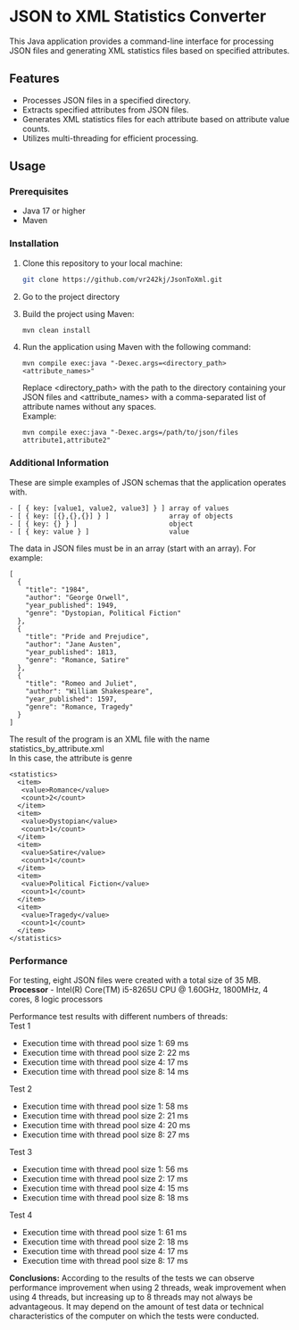 # JSON to XML Statistics Converter

This Java application provides a command-line interface for processing JSON files and generating XML statistics files based on specified attributes.

## Features

- Processes JSON files in a specified directory.
- Extracts specified attributes from JSON files.
- Generates XML statistics files for each attribute based on attribute value counts.
- Utilizes multi-threading for efficient processing.

## Usage

### Prerequisites

- Java 17 or higher
- Maven

### Installation

1. Clone this repository to your local machine:

   ```bash
   git clone https://github.com/vr242kj/JsonToXml.git
   ```
2. Go to the project directory
3. Build the project using Maven:
   ```bash
   mvn clean install
   ```
4. Run the application using Maven with the following command:
   ```
   mvn compile exec:java "-Dexec.args=<directory_path> <attribute_names>"
   ```
   Replace <directory_path> with the path to the directory containing your JSON files and <attribute_names> with a comma-separated list of attribute names without any spaces.  
   Example:
   ```
   mvn compile exec:java "-Dexec.args=/path/to/json/files attribute1,attribute2"
   ```
### Additional Information
These are simple examples of JSON schemas that the application operates with.
```
- [ { key: [value1, value2, value3] } ] array of values
- [ { key: [{},{},{}] } ]               array of objects
- [ { key: {} } ]                       object
- [ { key: value } ]                    value
```
The data in JSON files must be in an array (start with an array). For example:

```
[
  {
    "title": "1984",
    "author": "George Orwell",
    "year_published": 1949,
    "genre": "Dystopian, Political Fiction"
  },
  {
    "title": "Pride and Prejudice",
    "author": "Jane Austen",
    "year_published": 1813,
    "genre": "Romance, Satire"
  },
  {
    "title": "Romeo and Juliet",
    "author": "William Shakespeare",
    "year_published": 1597,
    "genre": "Romance, Tragedy"
  }
]
```
The result of the program is an XML file with the name statistics_by_attribute.xml  
In this case, the attribute is genre
```
<statistics>
  <item>
   <value>Romance</value>
   <count>2</count>
  </item>
  <item>
   <value>Dystopian</value>
   <count>1</count>
  </item>
  <item>
   <value>Satire</value>
   <count>1</count>
  </item>
  <item>
   <value>Political Fiction</value>
   <count>1</count>
  </item>
  <item>
   <value>Tragedy</value>
   <count>1</count>
  </item>
</statistics>
```
### Performance
For testing, eight JSON files were created with a total size of 35 MB.  
**Processor** - Intel(R) Core(TM) i5-8265U CPU @ 1.60GHz, 1800MHz, 4 cores, 8 logic processors

Performance test results with different numbers of threads:  
Test 1
- Execution time with thread pool size 1: 69 ms
- Execution time with thread pool size 2: 22 ms
- Execution time with thread pool size 4: 17 ms
- Execution time with thread pool size 8: 14 ms  

Test 2

- Execution time with thread pool size 1: 58 ms
- Execution time with thread pool size 2: 21 ms
- Execution time with thread pool size 4: 20 ms
- Execution time with thread pool size 8: 27 ms

Test 3

- Execution time with thread pool size 1: 56 ms
- Execution time with thread pool size 2: 17 ms
- Execution time with thread pool size 4: 15 ms
- Execution time with thread pool size 8: 18 ms

Test 4

- Execution time with thread pool size 1: 61 ms
- Execution time with thread pool size 2: 18 ms
- Execution time with thread pool size 4: 17 ms
- Execution time with thread pool size 8: 17 ms

**Conclusions:** According to the results of the tests we can observe performance improvement when using 2 threads, weak improvement when using 4 threads, but increasing up to 8 threads may not always be advantageous. It may depend on the amount of test data or technical characteristics of the computer on which the tests were conducted.
